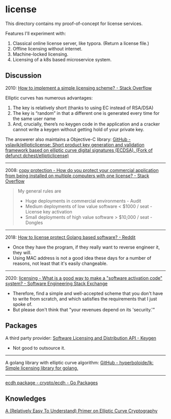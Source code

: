 # license

This directory contains my proof-of-concept for license services.

Features I'll experiment with:

1. Classical online license server, like typora. (Return a license file.)
2. Offline licensing without internet.
3. Machine-locked licensing.
4. Licensing of a k8s based microservice system.

## Discussion

2010: [How to implement a simple licensing scheme? - Stack Overflow](https://stackoverflow.com/questions/4231031/how-to-implement-a-simple-licensing-scheme)

Elliptic curves has numerous advantages: 

1. The key is relatively short (thanks to using EC instead of RSA/DSA)
2. The key is “random” in that a different one is generated every time for the same user name
3. And, crucially, there’s no keygen code in the application and a cracker cannot write a keygen without getting hold of your private key.

The answerer also maintains a Objective-C library: [GitHub - vslavik/ellipticlicense: Short product key generation and validation framework based on elliptic curve digital signatures (ECDSA). (Fork of defunct dchest/ellipticlicense)](https://github.com/vslavik/ellipticlicense)

---

2008: [copy protection - How do you protect your commercial application from being installed on multiple computers with one license? - Stack Overflow](https://stackoverflow.com/questions/175857/how-do-you-protect-your-commercial-application-from-being-installed-on-multiple?rq=1)

> My general rules are
> 
> - Huge deployments in commercial environments - Audit
> - Medium deployments of low value software < $1000 / seat - License key activation
> - Small deployments of high value software > $10,000 / seat - Dongles

---

2018: [How to license protect Golang based software? - Reddit](https://www.reddit.com/r/golang/comments/bgq4we/how_to_license_protect_golang_based_software/)

- Once they have the program, if they really want to reverse engineer it, they will.
- Using MAC address is not a good idea these days for a number of reasons, not least that it's easily changeable.

---

2020: [licensing - What is a good way to make a "software activation code" system? - Software Engineering Stack Exchange](https://softwareengineering.stackexchange.com/questions/410606/what-is-a-good-way-to-make-a-software-activation-code-system)

- Therefore, find a simple and well-accepted scheme that you don't have to write from scratch, and which satisfies the requirements that I just spoke of.
- But please don't think that "your revenues depend on its 'security.'"

## Packages

A third party provider: [Software Licensing and Distribution API - Keygen](https://keygen.sh/)

- Not good to outsource it.

---

A golang library with elliptic curve algorithm: [GitHub - hyperboloide/lk: Simple licensing library for golang.](https://github.com/hyperboloide/lk)

---

[ecdh package - crypto/ecdh - Go Packages](https://pkg.go.dev/crypto/ecdh)


## Knowledges

[A (Relatively Easy To Understand) Primer on Elliptic Curve Cryptography](https://blog.cloudflare.com/a-relatively-easy-to-understand-primer-on-elliptic-curve-cryptography/)


